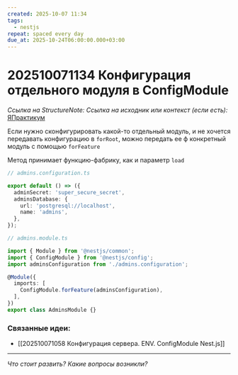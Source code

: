 ```yaml
---
created: 2025-10-07 11:34
tags:
  - nestjs
repeat: spaced every day
due_at: 2025-10-24T06:00:00.000+03:00
---
```

# 202510071134 Конфигурация отдельного модуля в ConfigModule

*Ссылка на StructureNote:*
*Ссылка на исходник или контекст (если есть):* [ЯПрактикум](https://practicum.yandex.ru/trainer/backend-nodejs/lesson/64506ddc-7e9d-440a-acf6-bda3f77dd69f/)

Если нужно сконфигурировать какой-то отдельный модуль, и не хочется передавать конфигурацию в `forRoot`, можно передать ее ф конкретный модуль с помощью `forFeature`

Метод принимает функцию-фабрику, как и параметр `load`

```ts
// admins.configuration.ts

export default () => ({
  adminSecret: 'super_secure_secret',
  adminsDatabase: {
    url: 'postgresql://localhost',
    name: 'admins',
  },
});
```

```ts
// admins.module.ts

import { Module } from '@nestjs/common';
import { ConfigModule } from '@nestjs/config';
import adminsConfiguration from './admins.configuration';

@Module({
  imports: [
    ConfigModule.forFeature(adminsConfiguration),
  ],
})
export class AdminsModule {}
```

### Связанные идеи:

* [[202510071058 Конфигурация сервера. ENV. ConfigModule Nest.js]]
---

*Что стоит развить? Какие вопросы возникли?*
